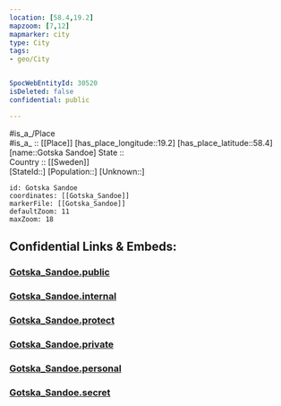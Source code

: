 ```yaml
---
location: [58.4,19.2] 
mapzoom: [7,12] 
mapmarker: city 
type: City
tags:
- geo/City


SpocWebEntityId: 30520
isDeleted: false
confidential: public

---
```

#is_a_/Place  
#is_a_ :: [[Place]] 
[has_place_longitude::19.2] 
[has_place_latitude::58.4] 
[name::Gotska Sandoe] 
State ::  
Country :: [[Sweden]]  
[StateId::] 
[Population::] 
[Unknown::] 


```leaflet
id: Gotska Sandoe
coordinates: [[Gotska_Sandoe]] 
markerFile: [[Gotska_Sandoe]] 
defaultZoom: 11 
maxZoom: 18
```


## Confidential Links & Embeds: 

### [Gotska_Sandoe.public](/_public/\Earth\Continent\Europe\Europe~North\Sweden\CityGotska_Sandoe.public.md) 

### [Gotska_Sandoe.internal](/_internal/\Earth\Continent\Europe\Europe~North\Sweden\CityGotska_Sandoe.internal.md) 

### [Gotska_Sandoe.protect](/_protect/\Earth\Continent\Europe\Europe~North\Sweden\CityGotska_Sandoe.protect.md) 

### [Gotska_Sandoe.private](/_private/\Earth\Continent\Europe\Europe~North\Sweden\CityGotska_Sandoe.private.md) 

### [Gotska_Sandoe.personal](/_personal/\Earth\Continent\Europe\Europe~North\Sweden\CityGotska_Sandoe.personal.md) 

### [Gotska_Sandoe.secret](/_secret/\Earth\Continent\Europe\Europe~North\Sweden\CityGotska_Sandoe.secret.md)

